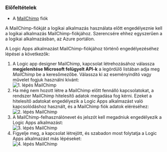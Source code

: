 ### <a name="prerequisites"></a>Előfeltételek
* A [MailChimp](https://www.MailChimp.com/) fiók 

A MailChimp-fiókját a logikai alkalmazás használata előtt engedélyeznie kell a logikai alkalmazás MailChimp-fiókjához. Szerencsére ehhez egyszerűen a a logikai alkalmazásban, az Azure portálon. 

A Logic Apps alkalmazást MailChimp-fiókjához történő engedélyezéséhez lépései a következők:

1. A Logic app designer MailChimp, kapcsolat létrehozásához válassza **megjelenítése Microsoft felügyelt API-k** a legördülő listában adja meg *MailChimp* be a keresőmezőbe. Válassza ki az eseményindító vagy művelet fogjuk használni kívánt:  
   ![1. lépés MailChimp](./media/connectors-create-api-mailchimp/mailchimp-1.png)
2. Ha még nem hozott létre a MailChimp előtt fennálló kapcsolatokat, a rendszer MailChimp hitelesítő adatok megadása fog kérni. Ezeket a hitelesítő adatokat engedélyezik a Logic Apps alkalmazást való kapcsolódáshoz használt, és a MailChimp fiók adatok eléréséhez:  
   ![2. lépés MailChimp](./media/connectors-create-api-mailchimp/mailchimp-2.png)
3. A MailChimp-felhasználónevet és jelszót kell megadniuk engedélyezik a Logic Apps alkalmazást:  
   ![3. lépés MailChimp](./media/connectors-create-api-mailchimp/mailchimp-3.png)   
4. Figyelje meg, a kapcsolat létrejött, és szabadon most folytatja a Logic Apps alkalmazást más lépéseket:  
   ![4. lépés MailChimp](./media/connectors-create-api-mailchimp/mailchimp-4.png)

